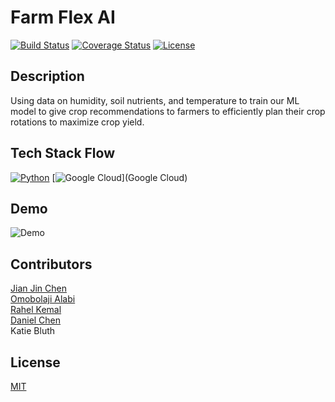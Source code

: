 # Farm Flex AI 

[![Build Status](https://img.shields.io/travis/username/reponame.svg?style=flat-square)](https://travis-ci.org/username/reponame)
[![Coverage Status](https://img.shields.io/coveralls/username/reponame.svg?style=flat-square)](https://coveralls.io/github/username/reponame)
[![License](https://img.shields.io/github/license/isayahc/python-sample-template.svg?style=flat-square)](LICENSE)

## Description

Using data on humidity, soil nutrients, and temperature to train our ML model to give crop recommendations to farmers to efficiently plan 
their crop rotations to maximize crop yield.  

## Tech Stack Flow
[![Python](https://img.shields.io/badge/Python-grey?style=for-the-badge&logo=Python)](Python)
[![Google Cloud](https://img.shields.io/badge/Google%20Cloud-grey?style=for-the-badge&logo=googlecloud)](Google Cloud)


## Demo

![Demo](https://github.com/isayahc/Crop-AI/assets/122761865/a7f14b15-1c8b-4637-933f-6c22a360ce72)

## Contributors
[Jian Jin Chen](https://github.com/JJC3321) <br />
[Omobolaji Alabi](https://github.com/SlinkyWalnut) <br />
[Rahel Kemal](https://github.com/rahelskemal) <br />
[Daniel Chen](https://github.com/dchen024) <br />
Katie Bluth

## License

[MIT](LICENSE)

